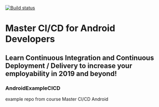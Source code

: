 [![Build status](https://build.appcenter.ms/v0.1/apps/38335418-5761-4db6-8262-0067d965898c/branches/dev/badge)](https://appcenter.ms)

# Master CI/CD for Android Developers

## Learn Continuous Integration and Continuous Deployment / Delivery to increase your employability in 2019 and beyond!



### AndroidExampleCICD
example repo from course Master CI/CD Android
